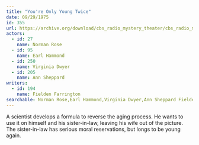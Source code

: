 ```yaml
---
title: "You're Only Young Twice"
date: 09/29/1975
id: 355
url: https://archive.org/download/cbs_radio_mystery_theater/cbs_radio_mystery_theater-0351-0400.zip/cbs_radio_mystery_theater-0351-0400%2Fcbsrmt_0355_youre_only_young_twice.mp3
actors:  
  - id: 27
    name: Norman Rose  
  - id: 95
    name: Earl Hammond  
  - id: 250
    name: Virginia Dwyer  
  - id: 205
    name: Ann Sheppard
writers:  
  - id: 194
    name: Fielden Farrington
searchable: Norman Rose,Earl Hammond,Virginia Dwyer,Ann Sheppard Fielden Farrington
---
```

A scientist develops a formula to reverse the aging process. He wants to use it on himself and his sister-in-law, leaving his wife out of the picture. The sister-in-law has serious moral reservations, but longs to be young again.